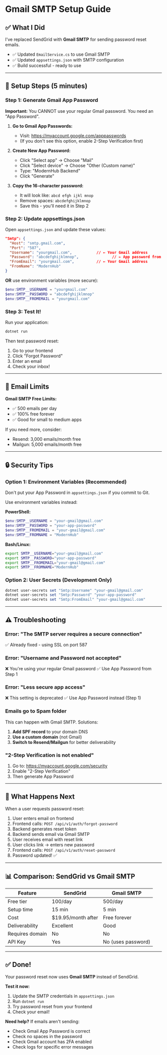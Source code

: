 # Gmail SMTP Setup Guide

## ✅ What I Did

I've replaced SendGrid with **Gmail SMTP** for sending password reset emails.

- ✅ Updated `EmailService.cs` to use Gmail SMTP
- ✅ Updated `appsettings.json` with SMTP configuration
- ✅ Build successful - ready to use

---

## 🔑 Setup Steps (5 minutes)

### Step 1: Generate Gmail App Password

**Important:** You CANNOT use your regular Gmail password. You need an "App Password".

1. **Go to Gmail App Passwords:**
   - Visit: https://myaccount.google.com/apppasswords
   - (If you don't see this option, enable 2-Step Verification first)

2. **Create New App Password:**
   - Click "Select app" → Choose "Mail"
   - Click "Select device" → Choose "Other (Custom name)"
   - Type: "ModernHub Backend"
   - Click "Generate"

3. **Copy the 16-character password:**
   - It will look like: `abcd efgh ijkl mnop`
   - Remove spaces: `abcdefghijklmnop`
   - Save this - you'll need it in Step 2

### Step 2: Update appsettings.json

Open `appsettings.json` and update these values:

```json
"Smtp": {
  "Host": "smtp.gmail.com",
  "Port": "587",
  "Username": "yourgmail.com",           // ← Your Gmail address
  "Password": "abcdefghijklmnop",               // ← App password from Step 1
  "FromEmail": "yourgmail.com",          // ← Your Gmail address
  "FromName": "ModernHub"
}
```

**OR** use environment variables (more secure):

```powershell
$env:SMTP__USERNAME = "yourgmail.com"
$env:SMTP__PASSWORD = "abcdefghijklmnop"
$env:SMTP__FROMEMAIL = "yourgmail.com"
```

### Step 3: Test It!

Run your application:
```powershell
dotnet run
```

Then test password reset:
1. Go to your frontend
2. Click "Forgot Password"
3. Enter an email
4. Check your inbox!

---

## 📧 Email Limits

**Gmail SMTP Free Limits:**
- ✅ 500 emails per day
- ✅ 100% free forever
- ✅ Good for small to medium apps

If you need more, consider:
- Resend: 3,000 emails/month free
- Mailgun: 5,000 emails/month free

---

## 🔒 Security Tips

### Option 1: Environment Variables (Recommended)
Don't put your App Password in `appsettings.json` if you commit to Git.

Use environment variables instead:

**PowerShell:**
```powershell
$env:SMTP__USERNAME = "your-gmail@gmail.com"
$env:SMTP__PASSWORD = "your-app-password"
$env:SMTP__FROMEMAIL = "your-gmail@gmail.com"
$env:SMTP__FROMNAME = "ModernHub"
```

**Bash/Linux:**
```bash
export SMTP__USERNAME="your-gmail@gmail.com"
export SMTP__PASSWORD="your-app-password"
export SMTP__FROMEMAIL="your-gmail@gmail.com"
export SMTP__FROMNAME="ModernHub"
```

### Option 2: User Secrets (Development Only)
```powershell
dotnet user-secrets set "Smtp:Username" "your-gmail@gmail.com"
dotnet user-secrets set "Smtp:Password" "your-app-password"
dotnet user-secrets set "Smtp:FromEmail" "your-gmail@gmail.com"
```

---

## ⚠️ Troubleshooting

### Error: "The SMTP server requires a secure connection"
✅ Already fixed - using SSL on port 587

### Error: "Username and Password not accepted"
❌ You're using your regular Gmail password
✅ Use App Password from Step 1

### Error: "Less secure app access"
❌ This setting is deprecated
✅ Use App Password instead (Step 1)

### Emails go to Spam folder
This can happen with Gmail SMTP. Solutions:
1. **Add SPF record** to your domain DNS
2. **Use a custom domain** (not Gmail)
3. **Switch to Resend/Mailgun** for better deliverability

### "2-Step Verification is not enabled"
1. Go to: https://myaccount.google.com/security
2. Enable "2-Step Verification"
3. Then generate App Password

---

## 🎯 What Happens Next

When a user requests password reset:

1. User enters email on frontend
2. Frontend calls: `POST /api/v1/auth/forgot-password`
3. Backend generates reset token
4. Backend sends email via Gmail SMTP
5. User receives email with reset link
6. User clicks link → enters new password
7. Frontend calls: `POST /api/v1/auth/reset-password`
8. Password updated! ✅

---

## 📊 Comparison: SendGrid vs Gmail SMTP

| Feature | SendGrid | Gmail SMTP |
|---------|----------|------------|
| Free tier | 100/day | 500/day |
| Setup time | 15 min | 5 min |
| Cost | $19.95/month after | Free forever |
| Deliverability | Excellent | Good |
| Requires domain | No | No |
| API Key | Yes | No (uses password) |

---

## ✅ Done!

Your password reset now uses **Gmail SMTP** instead of SendGrid.

**Test it now:**
1. Update the SMTP credentials in `appsettings.json`
2. Run `dotnet run`
3. Try password reset from your frontend
4. Check your email!

**Need help?** If emails aren't sending:
- Check Gmail App Password is correct
- Check no spaces in the password
- Check Gmail account has 2FA enabled
- Check logs for specific error messages
